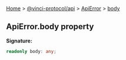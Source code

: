 [Home](./index.md) &gt; [@vinci-protocol/api](./api.md) &gt; [ApiError](./api.apierror.md) &gt; [body](./api.apierror.body.md)

## ApiError.body property

<b>Signature:</b>

```typescript
readonly body: any;
```
